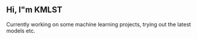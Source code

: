 ## Hi, I"m KMLST

Currently working on some machine learning projects, trying out the latest models etc.

